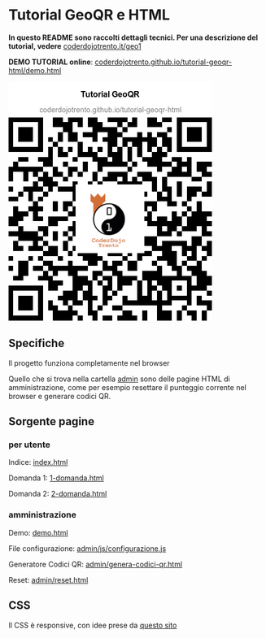 

# Tutorial GeoQR e HTML

**In questo README sono raccolti dettagli tecnici. Per una descrizione del tutorial, vedere** <a href="https://www.coderdojotrento.it/geo1" target="_blank">coderdojotrento.it/geo1</a>

**DEMO TUTORIAL online**: <a href="https://coderdojotrento.github.io/tutorial-geoqr-html/demo.html" target="_blank">coderdojotrento.github.io/tutorial-geoqr-html/demo.html</a>


![](img/codici-qr/0-codice-qr.png)


## Specifiche

Il progetto funziona completamente nel browser

Quello che si trova nella cartella [admin](admin) sono  delle pagine HTML di amministrazione, come per esempio resettare il punteggio corrente nel browser e generare codici QR.


## Sorgente pagine


### per utente 

Indice: [index.html](index.html)

Domanda 1: [1-domanda.html](1-domanda.html)

Domanda 2: [2-domanda.html](2-domanda.html)


### amministrazione

Demo: [demo.html](demo.html)

File configurazione: [admin/js/configurazione.js](admin/js/configurazione.js)

Generatore Codici QR: [admin/genera-codici-qr.html](server/genera-codici-qr.html)

Reset: [admin/reset.html](admin/reset.html)


## CSS

Il CSS è responsive, con idee prese da [questo sito](https://internetingishard.com/html-and-css/responsive-design/)
